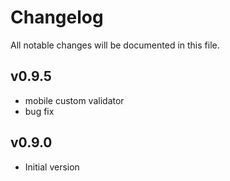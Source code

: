 # Changelog

All notable changes will be documented in this file.

## v0.9.5
- mobile custom validator
- bug fix

## v0.9.0
- Initial version
